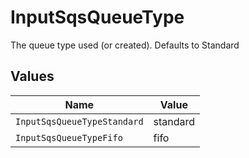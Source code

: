 # InputSqsQueueType

The queue type used (or created). Defaults to Standard


## Values

| Name                        | Value                       |
| --------------------------- | --------------------------- |
| `InputSqsQueueTypeStandard` | standard                    |
| `InputSqsQueueTypeFifo`     | fifo                        |